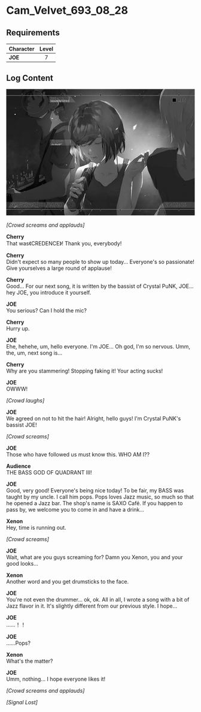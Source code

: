 # Cam_Velvet_693_08_28
## Requirements
|Character|Level|
|---------|:---:|
|**JOE**  |  7  |

## Log Content
![jos0901.png](./attachments/jos0901.png)

*\[Crowd screams and applauds\]*

**Cherry**<br>
That was《CREDENCE》! Thank you, everybody!

**Cherry**<br>
Didn't expect so many people to show up today... Everyone's so passionate! Give yourselves a large round of applause!

**Cherry**<br>
Good... For our next song, it is written by the bassist of Crystal PuNK, JOE... hey JOE, you introduce it yourself.

**JOE**<br>
You serious? Can I hold the mic?

**Cherry**<br>
Hurry up.

**JOE**<br>
Ehe, hehehe, um, hello everyone. I'm JOE... Oh god, I'm so nervous. Umm, the, um, next song is...

**Cherry**<br>
Why are you stammering! Stopping faking it! Your acting sucks!

**JOE**<br>
OWWW!

*\[Crowd laughs\]*

**JOE**<br>
We agreed on not to hit the hair! Alright, hello guys! I'm Crystal PuNK's bassist JOE!

*\[Crowd screams\]*

**JOE**<br>
Those who have followed us must know this. WHO AM I??

**Audience**<br>
THE BASS GOD OF QUADRANT III!

**JOE**<br>
Good, very good! Everyone's being nice today! To be fair, my BASS was taught by my uncle. I call him pops. Pops loves Jazz music, so much so that he opened a Jazz bar. The shop's name is SAXO Café. If you happen to pass by, we welcome you to come in and have a drink...

**Xenon**<br>
Hey, time is running out.

*\[Crowd screams\]*

**JOE**<br>
Wait, what are you guys screaming for? Damn you Xenon, you and your good looks...

**Xenon**<br>
Another word and you get drumsticks to the face.

**JOE**<br>
You're not even the drummer... ok, ok. All in all, I wrote a song with a bit of Jazz flavor in it. It's slightly different from our previous style. I hope...

**JOE**<br>
……！！

**JOE**<br>
……Pops?

**Xenon**<br>
What's the matter?

**JOE**<br>
Umm, nothing... I hope everyone likes it!

*\[Crowd screams and applauds\]*

*[Signal Lost]*
